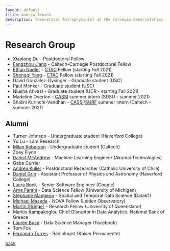 ```yaml
---
layout: default
title: Andrew Benson
description: Theoretical Astrophysicist at the Carnegie Observatories
---
```


# Research Group

* [Xiaolong Du](https://xiaolong-du.github.io/) - Postdoctoral Fellow
* [Fangzhou Jiang](https://www.fzjiang.com/) - Caltech-Carnegie Postdoctoral Fellow
* [Ethan Nadler](https://kipac.stanford.edu/people/ethan-nadler) - [CTAC](https://ctac.carnegiescience.edu/) Fellow (starting Fall 2021)
* [Shengqi Yang](https://sheayang.github.io/) - [CTAC](https://ctac.carnegiescience.edu/) Fellow (starting Fall 2021)
* David Gonzalez-Dysinger - Graduate student (USC)
* Paul Menker - Graduate student (USC)
* Niusha Ahvazi - Graduate student (UCR - starting Fall 2021)
* Madeline Overton - [CASSI](https://obs.carnegiescience.edu/CASSI) summer intern (SDSU - summer 2021)
* Shalini Kurinchi-Vendhan - [CASSI](https://obs.carnegiescience.edu/CASSI)/[SURF](http://sfp.caltech.edu/programs/surf) summer intern (Caltech - summer 2021)


## Alumni

* Turner Johnson - Undergraduate student (Haverford College)
* Yu Lu - Lam Research
* [Milan Roberson](https://www.linkedin.com/in/milan-roberson-705a5b160/) - Undergraduate student (Caltech)
* Zoey Flynn
* [Daniel McAndrew](https://www.linkedin.com/in/daniel-estevan-mcandrew/) - Machine Learning Engineer (Akamai Technologies)
* Gabe Currier
* [Andrea Kulier](http://www.astro-udec.cl/rdemarco/GaTOS/members.html) - Postdoctoral Researcher (Catholic University of Chile)
* [Daniel Grin](https://www.haverford.edu/users/dgrin) - Assistant Professor of Physics and Astronomy (Haverford College)
* [Laura Book](https://www.linkedin.com/in/booklaura/) - Senior Software Engineer (Google)
* [Arya Farahi](https://afarahi.github.io/) - Data Science Fellow (University of Michigan)
* [Stéphane Mangeon](https://www.linkedin.com/in/smangeon/) - Spatial and Temporal Data Science (Data61)
* [Michael Maseda](https://home.strw.leidenuniv.nl/~maseda/) - NOVA Fellow (Leiden Observatory)
* [Martin Stringer](https://researchers.uq.edu.au/researcher/14653) - Research Fellow (University of Queensland)
* [Marios Kampakoglou](https://www.linkedin.com/in/marios-kampakoglou-23793466/) Chief Disruptor in Data Analytics, National Bank of Greece
* [Lauren Bose](https://www.linkedin.com/in/lauren-bose-53b47031/) - Data Science Manager (Facebook)
* Tom Fox
* [Fernando Torres](https://www.linkedin.com/in/fernandotorresmd/) - Radiologist (Kaiser Permanente)

[back](./)
